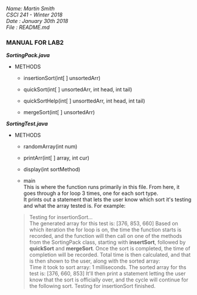 _Name: Martin Smith_  
_CSCI 241 - Winter 2018_  
_Date : January 30th 2018_  
_File : README.md_

### MANUAL FOR LAB2
 
 **_SortingPack.java_**
 * METHODS
   * insertionSort(int[ ] unsortedArr)  
   
   * quickSort(int[ ] unsortedArr, int head, int tail)  
   
   * quickSortHelp(int[ ] unsorttedArr, int head, int tail)  
   
   * mergeSort(int[ ] unsortedArr)  
   
   
 **_SortingTest.java_**
 * METHODS
   * randomArray(int num)  
   
   * printArr(int[ ] array, int cur)  
   
   * display(int sortMethod)  
   
   * main  
   This is where the function runs primarily in this file. From here, it goes through a for loop 3 times, one for each sort type.  
   It prints out a statement that lets the user know which sort it's testing and what the array tested is. For example:
    >Testing for insertionSort...  
    >The generated array for this test is: [376, 853, 660]
   Based on which iteration the for loop is on, the time the function starts is recorded, and the function will then call on one of the methods from the SortingPack class, starting with **insertSort**, followed by **quickSort** and **mergeSort**. Once the sort is completed, the time of completion will be recorded. Total time is then calculated, and that is then shown to the user, along with the sorted array:  
   >Time it took to sort array: 1 milliseconds.
   >The sorted array for ths test is: [376, 660, 853]
   It'll then print a statement letting the user know that the sort is officially over, and the cycle will continue for the following sort.
   >Testing for insertionSort finished.
